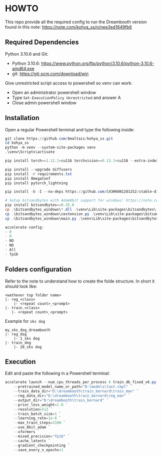 # HOWTO

This repo provide all the required config to run the Dreambooth version found in this note: https://note.com/kohya_ss/n/nee3ed1649fb6


## Required Dependencies

Python 3.10.6 and Git:

- Python 3.10.6: https://www.python.org/ftp/python/3.10.6/python-3.10.6-amd64.exe
- git: https://git-scm.com/download/win

Give unrestricted script access to powershell so venv can work:

- Open an administrator powershell window
- Type `Set-ExecutionPolicy Unrestricted` and answer A
- Close admin powershell window

## Installation

Open a regular Powershell terminal and type the following inside:

```powershell
git clone https://github.com/bmaltais/kohya_ss.git
cd kohya_ss
python -m venv --system-site-packages venv
.\venv\Scripts\activate

pip install torch==1.12.1+cu116 torchvision==0.13.1+cu116 --extra-index-url https://download.pytorch.org/whl/cu116

pip install --upgrade diffusers
pip install -r requirements.txt
pip install OmegaConf
pip install pytorch_lightning

pip install -U -I --no-deps https://github.com/C43H66N12O12S2/stable-diffusion-webui/releases/download/f/xformers-0.0.14.dev0-cp310-cp310-win_amd64.whl

# Setup bitsandbytes with Adam8bit support for windows: https://note.com/kohya_ss/n/n47f654dc161e
pip install bitsandbytes==0.35.0
cp .\bitsandbytes_windows\*.dll .\venv\Lib\site-packages\bitsandbytes\
cp .\bitsandbytes_windows\cextension.py .\venv\Lib\site-packages\bitsandbytes\cextension.py
cp .\bitsandbytes_windows\main.py .\venv\Lib\site-packages\bitsandbytes\cuda_setup\main.py

accelerate config:
- 0
- 0
- NO
- NO
- All
- fp16
```

## Folders configuration

Refer to the note to understand how to create the folde structure. In short it should look like:

```
<wathever top folder name>
|- reg_<class>
    |- <repeat count>_<prompt>
|- train_<class>
   |- <repeat count>_<prompt>
```

Example for `sks dog`

```
my_sks_dog_dreambooth
|- reg_dog
    |- 1_sks dog
|- train_dog
    |- 20_sks dog
```

## Execution

Edit and paste the following in a Powershell terminal:

```powershell
accelerate launch --num_cpu_threads_per_process 6 train_db_fixed_v6.py `
    --pretrained_model_name_or_path="D:\models\last.ckpt" `
    --train_data_dir="D:\dreambooth\train_bernard\train_man" `
    --reg_data_dir="D:\dreambooth\train_bernard\reg_man" `
    --output_dir="D:\dreambooth\train_bernard" `
    --prior_loss_weight=1.0 `
    --resolution=512 `
    --train_batch_size=1 `
    --learning_rate=1e-6 `
    --max_train_steps=2100 `
    --use_8bit_adam `
    --xformers `
    --mixed_precision="fp16" `
    --cache_latents `
    --gradient_checkpointing `
    --save_every_n_epochs=1 
